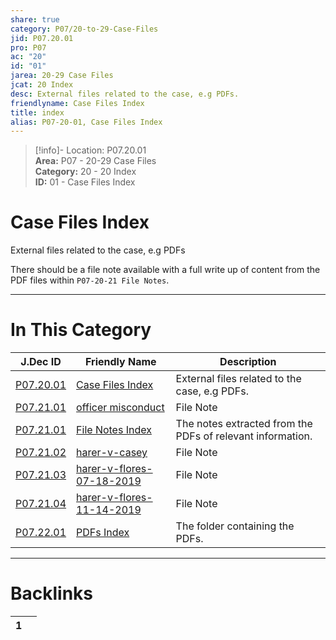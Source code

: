 ```yaml
---  
share: true  
category: P07/20-to-29-Case-Files  
jid: P07.20.01  
pro: P07  
ac: "20"  
id: "01"  
jarea: 20-29 Case Files  
jcat: 20 Index  
desc: External files related to the case, e.g PDFs.  
friendlyname: Case Files Index  
title: index  
alias: P07-20-01, Case Files Index  
---  
```

  
>[!info]- Location: P07.20.01  
>**Area:** P07 - 20-29 Case Files  
>**Category:** 20 - 20 Index  
>**ID:** 01 - Case Files Index  
  
# Case Files Index  
  
External files related to the case, e.g PDFs  
  
There should be a file note available with a full write up of content from the PDF files within `P07-20-21 File Notes`.  
   
  
  
---  
# In This Category  
  
| J.Dec ID                                                                                                  | Friendly Name                                                                                                             | Description                                                |  
| --------------------------------------------------------------------------------------------------------- | ------------------------------------------------------------------------------------------------------------------------- | ---------------------------------------------------------- |  
| [P07.20.01](index.md)                                      | [Case Files Index](index.md)                                               | External files related to the case, e.g PDFs.              |  
| [P07.21.01](./21-File-Notes/01-officer-misconduct.md)        | [officer misconduct](./21-File-Notes/01-officer-misconduct.md)               | File Note                                                  |  
| [P07.21.01](./21-File-Notes/index.md)                        | [File Notes Index](./21-File-Notes/index.md)                                 | The notes extracted from the PDFs of relevant information. |  
| [P07.21.02](./21-File-Notes/02-harer-v-casey.md)             | [harer-v-casey](./21-File-Notes/02-harer-v-casey.md)                         | File Note                                                  |  
| [P07.21.03](./21-File-Notes/03-harer-v-flores-07-18-2019.md) | [harer-v-flores-07-18-2019](./21-File-Notes/03-harer-v-flores-07-18-2019.md) | File Note                                                  |  
| [P07.21.04](./21-File-Notes/04-harer-v-flores-11-14-2019.md) | [harer-v-flores-11-14-2019](./21-File-Notes/04-harer-v-flores-11-14-2019.md) | File Note                                                  |  
| [P07.22.01](./22-PDFs/index.md)                              | [PDFs Index](./22-PDFs/index.md)                                             | The folder containing the PDFs.                            |  
  
  
---  
# Backlinks  
<div><table class="dataview table-view-table"><thead class="table-view-thead"><tr class="table-view-tr-header"><th class="table-view-th"><span></span><span class="dataview small-text">1</span></th><th class="table-view-th"><span></span></th></tr></thead><tbody class="table-view-tbody"></tbody></table></div>